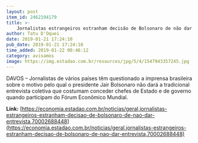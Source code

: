 ```yaml
---
layout: post
item_id: 2462194179
title: >-
    Jornalistas estrangeiros estranham decisão de Bolsonaro de não dar entrevista
author: Tatu D'Oquei
date: 2019-01-21 17:24:10
pub_date: 2019-01-21 17:24:10
time_added: 2019-01-22 00:46:12
category: avisamos
image: https://img.estadao.com.br/resources/jpg/5/4/1547943357245.jpg
---
```


DAVOS – Jornalistas de vários países têm questionado a imprensa brasileira sobre o motivo pelo qual o presidente Jair Bolsonaro não dará a tradicional entrevista coletiva que costumam conceder chefes de Estado e de governo quando participam do Fórum Econômico Mundial.

**Link:** [https://economia.estadao.com.br/noticias/geral,jornalistas-estrangeiros-estranham-decisao-de-bolsonaro-de-nao-dar-entrevista,70002688448](https://economia.estadao.com.br/noticias/geral,jornalistas-estrangeiros-estranham-decisao-de-bolsonaro-de-nao-dar-entrevista,70002688448)

